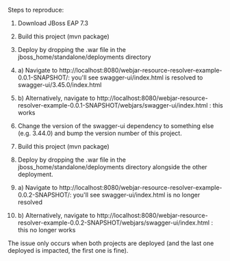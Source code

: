 Steps to reproduce:

1. Download JBoss EAP 7.3
2. Build this project (mvn package)
3. Deploy by dropping the .war file in the jboss_home/standalone/deployments directory
4. a) Navigate to http://localhost:8080/webjar-resource-resolver-example-0.0.1-SNAPSHOT/: you'll see swagger-ui/index.html is resolved to swagger-ui/3.45.0/index.html
4. b) Alternatively, navigate to http://localhost:8080/webjar-resource-resolver-example-0.0.1-SNAPSHOT/webjars/swagger-ui/index.html : this works

5. Change the version of the swagger-ui dependency to something else (e.g. 3.44.0) and bump the version number of this project.
6. Build this project (mvn package)
7. Deploy by dropping the .war file in the jboss_home/standalone/deployments directory alongside the other deployment.
8. a) Navigate to http://localhost:8080/webjar-resource-resolver-example-0.0.2-SNAPSHOT/: you'll see swagger-ui/index.html is no longer resolved
8. b) Alternatively, navigate to http://localhost:8080/webjar-resource-resolver-example-0.0.2-SNAPSHOT/webjars/swagger-ui/index.html : this no longer works

The issue only occurs when both projects are deployed (and the last one deployed is impacted, the first one is fine).